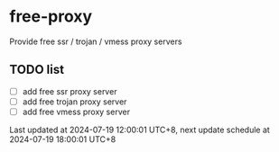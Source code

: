 
# free-proxy
Provide free ssr / trojan / vmess proxy servers


## TODO list
- [ ] add free ssr proxy server
- [ ] add free trojan proxy server
- [ ] add free vmess proxy server

Last updated at 2024-07-19 12:00:01 UTC+8, next update schedule at 2024-07-19 18:00:01 UTC+8

